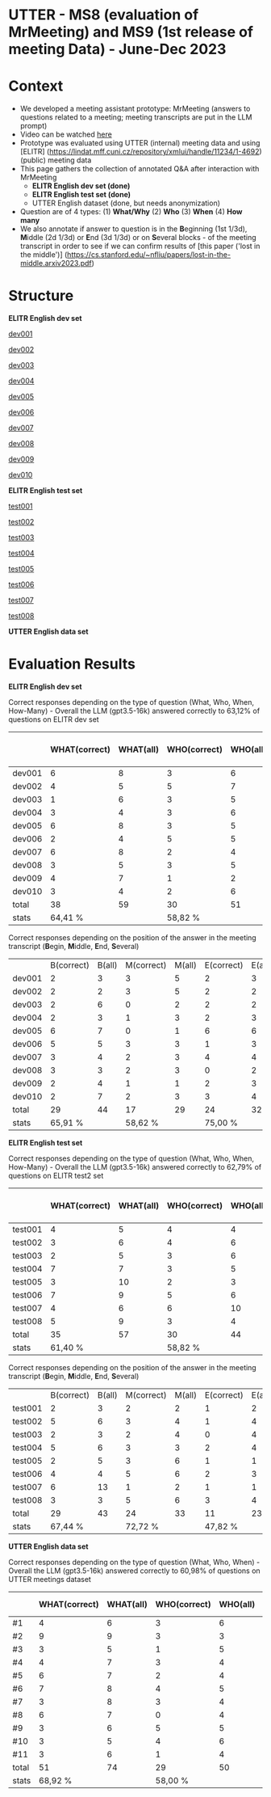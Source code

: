 # UTTER - MS8 (evaluation of MrMeeting) and MS9 (1st release of meeting Data) - June-Dec 2023 

# Context

- We developed a meeting assistant prototype: MrMeeting (answers to questions related to a meeting; meeting transcripts are put in the LLM prompt)
- Video can be watched [here](https://tinyurl.com/UTTER-Meeting-Assistant)
- Prototype was evaluated using UTTER (internal) meeting data and using [ELITR] (https://lindat.mff.cuni.cz/repository/xmlui/handle/11234/1-4692) (public) meeting data
- This page gathers the collection of annotated Q&A after interaction with MrMeeting
    - **ELITR English dev set (done)**
    - **ELITR English test set (done)**
    - UTTER English dataset (done, but needs anonymization)
- Question are of 4 types: (1) **What/Why** (2) **Who** (3) **When** (4) **How many**
- We also annotate if answer to question is in the **B**eginning (1st 1/3d), **M**iddle (2d 1/3d) or **E**nd (3d 1/3d) or on **S**everal blocks - of the meeting transcript in order to see if we can confirm results of [this paper ('lost in the middle')] (https://cs.stanford.edu/~nfliu/papers/lost-in-the-middle.arxiv2023.pdf)

# Structure

**ELITR English dev set**

[dev001](ELITR-English-dev/meeting_en_dev_001.md)

[dev002](ELITR-English-dev/meeting_en_dev_002.md)

[dev003](ELITR-English-dev/meeting_en_dev_003.md)

[dev004](ELITR-English-dev/meeting_en_dev_004.md)

[dev005](ELITR-English-dev/meeting_en_dev_005.md)

[dev006](ELITR-English-dev/meeting_en_dev_006.md)

[dev007](ELITR-English-dev/meeting_en_dev_007.md)

[dev008](ELITR-English-dev/meeting_en_dev_008.md)

[dev009](ELITR-English-dev/meeting_en_dev_009.md)

[dev010](ELITR-English-dev/meeting_en_dev_010.md)

**ELITR English test set**

[test001](ELITR-English-test/meeting_en_test2_001.md)

[test002](ELITR-English-test/meeting_en_test2_002.md)

[test003](ELITR-English-test/meeting_en_test2_003.md)

[test004](ELITR-English-test/meeting_en_test2_004.md)

[test005](ELITR-English-test/meeting_en_test2_005.md)

[test006](ELITR-English-test/meeting_en_test2_006.md)

[test007](ELITR-English-test/meeting_en_test2_007.md)

[test008](ELITR-English-test/meeting_en_test2_008.md)



**UTTER English data set**


# Evaluation Results

**ELITR English dev set**

Correct responses depending on the type of question (What, Who, When, How-Many) - Overall the LLM (gpt3.5-16k) answered correctly to 63,12% of questions on ELITR dev set


|        | WHAT(correct) | WHAT(all) | WHO(correct) | WHO(all) | WHEN(correct) | WHEN(all) | HOW MANY(correct) | HOW MANY (all) | ALL (correct) |
|--------|---------------|-----------|--------------|----------|---------------|-----------|-------------------|----------------|---------------|
| dev001 | 6             | 8         | 3            | 6        | 0             | 1         | 1                 | 1              |               |
| dev002 | 4             | 5         | 5            | 7        | 1             | 1         | 1                 | 1              |               |
| dev003 | 1             | 6         | 3            | 5        | 1             | 2         | 1                 | 1              |               |
| dev004 | 3             | 4         | 3            | 6        | 1             | 1         | 1                 | 2              |               |
| dev005 | 6             | 8         | 3            | 5        | 2             | 2         | 1                 | 1              |               |
| dev006 | 2             | 4         | 5            | 5        | 3             | 4         | 0                 | 0              |               |
| dev007 | 6             | 8         | 2            | 4        | 2             | 2         | 1                 | 1              |               |
| dev008 | 3             | 5         | 3            | 5        | 1             | 2         | 1                 | 1              |               |
| dev009 | 4             | 7         | 1            | 2        | 0             | 1         | 1                 | 1              |               |
| dev010 | 3             | 4         | 2            | 6        | 2             | 5         | 0                 | 1              |               |
| total  | 38            | 59        | 30           | 51       | 13            | 21        | 8                 | 10             |               |
| stats  | 64,41 %     |           | 58,82 %    |          | 61,90 %     |           | 80,00 %         |                | 63,12 %     |


Correct responses depending on the position of the answer in the meeting transcript (**B**egin, **M**iddle, **E**nd, **S**everal)

|        |            |        |            |        |            |        |            |        |
|--------|------------|--------|------------|--------|------------|--------|------------|--------|
|        | B(correct) | B(all) | M(correct) | M(all) | E(correct) | E(all) | S(correct) | S(all) |
| dev001 | 2          | 3      | 3          | 5      | 2          | 3      | 3          | 5      |
| dev002 | 2          | 2      | 3          | 5      | 2          | 2      | 4          | 5      |
| dev003 | 2          | 6      | 0          | 2      | 2          | 2      | 2          | 4      |
| dev004 | 2          | 3      | 1          | 3      | 2          | 3      | 3          | 4      |
| dev005 | 6          | 7      | 0          | 1      | 6          | 6      | 0          | 2      |
| dev006 | 5          | 5      | 3          | 3      | 1          | 3      | 1          | 2      |
| dev007 | 3          | 4      | 2          | 3      | 4          | 4      | 2          | 4      |
| dev008 | 3          | 3      | 2          | 3      | 0          | 2      | 3          | 5      |
| dev009 | 2          | 4      | 1          | 1      | 2          | 3      | 1          | 3      |
| dev010 | 2          | 7      | 2          | 3      | 3          | 4      | 0          | 2      |
| total  | 29         | 44     | 17         | 29     | 24         | 32     | 19         | 36     |
| stats  | 65,91 %  |        | 58,62 %  |        | 75,00 %  |        | 52,78 %  |        |




**ELITR English test set**

Correct responses depending on the type of question (What, Who, When, How-Many) - Overall the LLM (gpt3.5-16k) answered correctly to 62,79% of questions on ELITR test2 set


|        | WHAT(correct) | WHAT(all) | WHO(correct) | WHO(all) | WHEN(correct) | WHEN(all) | HOW MANY(correct) | HOW MANY (all) | ALL (correct) |
|--------|---------------|-----------|--------------|----------|---------------|-----------|-------------------|----------------|---------------|
| test001 | 4             | 5         | 4            | 4        | 0             | 0         | 2                 | 3              |               |
| test002 | 3             | 6         | 4            | 6        | 2             | 3         | 1                 | 1              |               |
| test003 | 2             | 5         | 3            | 6        | 1             | 4         | 0                 | 0              |               |
| test004 | 7             | 7         | 3            | 5        | 2             | 3         | 0                 | 1              |               |
| test005 | 3             | 10         | 2            | 3        | 3             | 3         | 0                 | 1              |               |
| test006 | 7             | 9         | 5            | 6        | 1             | 1         | 0                 | 0              |               |
| test007 | 4             | 6         | 6            | 10        | 0             | 4         | 0                 | 0              |               |
| test008 | 5             | 9         | 3            | 4        | 2             | 2         | 2                 | 2              |               |
| total  | 35            | 57        | 30           | 44       | 11            | 20        | 5                 | 8             |               |
| stats  | 61,40 %     |           | 58,82 %    |          | 55,00 %     |           | 62,50 %         |                | 62,79 %     |





Correct responses depending on the position of the answer in the meeting transcript (**B**egin, **M**iddle, **E**nd, **S**everal)

|        |            |        |            |        |            |        |            |        |
|--------|------------|--------|------------|--------|------------|--------|------------|--------|
|        | B(correct) | B(all) | M(correct) | M(all) | E(correct) | E(all) | S(correct) | S(all) |
| test001 | 2          | 3      | 2          | 2      | 1          | 2      | 5          | 5      |
| test002 | 5          | 6      | 3          | 4      | 1          | 4      | 1          | 2      |
| test003 | 2          | 3      | 2          | 4      | 0          | 4      | 2          | 4      |
| test004 | 5          | 6      | 3          | 3      | 2          | 4      | 2          | 3      |
| test005 | 2          | 5      | 3          | 6      | 1          | 1      | 2          | 5      |
| test006 | 4          | 4      | 5          | 6      | 2          | 3      | 2          | 3      |
| test007 | 6          | 13      | 1          | 2      | 1          | 1      | 2          | 4      |
| test008 | 3          | 3      | 5          | 6      | 3          | 4      | 1          | 4      |
| total  | 29         | 43     | 24         | 33     | 11         | 23     | 17         | 30     |
| stats  | 67,44 %  |        | 72,72 %  |        | 47,82 %  |        | 56,67 %  |        |





**UTTER English data set**

Correct responses depending on the type of question (What, Who, When) - Overall the LLM (gpt3.5-16k) answered correctly to 60,98% of questions on UTTER meetings dataset

|       | WHAT(correct) | WHAT(all) | WHO(correct) | WHO(all) | WHEN(correct) | WHEN(all) | ALL (correct) |
|-------|---------------|-----------|--------------|----------|---------------|-----------|---------------|
| #1    | 4             | 6         | 3            | 6        | 1             | 3         |               |
| #2    | 9             | 9         | 3            | 3        | 3             | 3         |               |
| #3    | 3             | 5         | 1            | 5        | 4             | 5         |               |
| #4    | 4             | 7         | 3            | 4        | 2             | 4         |               |
| #5    | 6             | 7         | 2            | 4        | 1             | 4         |               |
| #6    | 7             | 8         | 4            | 5        | 1             | 2         |               |
| #7    | 3             | 8         | 3            | 4        | 1             | 3         |               |
| #8    | 6             | 7         | 0            | 4        | 1             | 3         |               |
| #9    | 3             | 6         | 5            | 5        | 3             | 4         |               |
| #10   | 3             | 5         | 4            | 6        | 0             | 4         |               |
| #11   | 3             | 6         | 1            | 4        | 3             | 5         |               |
| total | 51            | 74        | 29           | 50       | 20            | 40        |               |
| stats | 68,92 %     |           | 58,00 %    |          | 50,00 %     |           | 60,98 %     |




